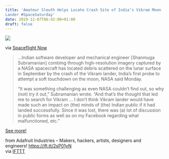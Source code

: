 ```yaml
---
title: 'Amateur Sleuth Helps Locate Crash Site of India’s Vikram Moon
Lander #SpaceSaturday'
date: 2019-12-07T06:42:00+01:00
draft: false
---
```


![](https://cdn-blog.adafruit.com/uploads/2019/12/vikram_ejecta_1100px_scalebar-2-480x480.jpg)

via [Spaceflight Now](https://spaceflightnow.com/2019/12/02/amateur-sleuth-helps-locate-crash-site-of-indias-vikram-moon-lander/)

> …Indian software developer and mechanical engineer \[Shanmuga Subramanian\] combing through high-resolution imagery captured by a NASA spacecraft has located debris scattered on the lunar surface in September by the crash of the Vikram lander, India’s first probe to attempt a soft touchdown on the moon, NASA said Monday.
> 
> “It was something challenging as even NASA couldn’t find out, so why (not) try it out,” Subramanian wrote. “And that’s the thought that led me to search for Vikram … I don’t think Vikram lander would have made such an impact on (the) minds of (the) Indian public if it had landed successfully. Since it was lost, there was (a) lot of discussion in public forms as well as on my Facebook regarding what malfunctioned, etc.”

[See more!](https://spaceflightnow.com/2019/12/02/amateur-sleuth-helps-locate-crash-site-of-indias-vikram-moon-lander/)

  
  
from Adafruit Industries – Makers, hackers, artists, designers and engineers! https://ift.tt/2sP01yN  
via [IFTTT](https://ifttt.com/?ref=da&site=blogger)